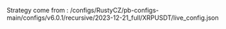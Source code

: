 Strategy come from : /configs/RustyCZ/pb-configs-main/configs/v6.0.1/recursive/2023-12-21_full/XRPUSDT/live_config.json